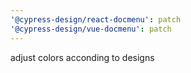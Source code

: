 ```yaml
---
'@cypress-design/react-docmenu': patch
'@cypress-design/vue-docmenu': patch
---
```


adjust colors acconding to designs
